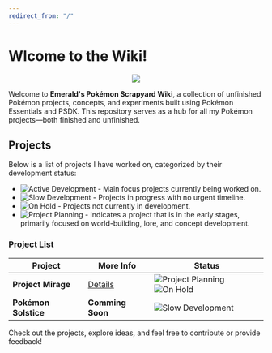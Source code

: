 ```yaml
---
redirect_from: "/"
---
```


# Wlcome to the Wiki!

<p align="center"><img src="https://i.imgur.com/5VcJdmI.png"></p>

Welcome to **Emerald's Pokémon Scrapyard Wiki**, a collection of unfinished Pokémon projects, concepts, and experiments built using Pokémon Essentials and PSDK. This repository serves as a hub for all my Pokémon projects—both finished and unfinished.  

## **Projects**  

Below is a list of projects I have worked on, categorized by their development status:  

- ![Active Development](https://img.shields.io/badge/Active_Development-1E811F) - Main focus projects currently being worked on.  
- ![Slow Development](https://img.shields.io/badge/Slow_Development-FF9900) - Projects in progress with no urgent timeline.  
- ![On Hold](https://img.shields.io/badge/On_Hold-ff0000) - Projects not currently in development.
- ![Project Planning](https://img.shields.io/badge/Project_Planning-003399) - Indicates a project that is in the early stages, primarily focused on world-building, lore, and concept development.

### **Project List**  

| **Project**        | **More Info** | **Status**  |
|--------------------|--------------|------------| 
| **Project Mirage** | [Details]()   | ![Project Planning](https://img.shields.io/badge/Project_Planning-003399) ![On Hold](https://img.shields.io/badge/On_Hold-ff0000) |  
| **Pokémon Solstice** | **Comming Soon** | ![Slow Development](https://img.shields.io/badge/Slow_Development-FF9900) |  

Check out the projects, explore ideas, and feel free to contribute or provide feedback!
